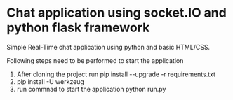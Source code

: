 # Chat application using socket.IO and python flask framework

Simple Real-Time chat application using python and basic HTML/CSS.

Following steps need to be performed to start the application
1. After cloning the project run pip install --upgrade -r requirements.txt
2. pip install -U werkzeug
3. run commnad to start the application python run.py


